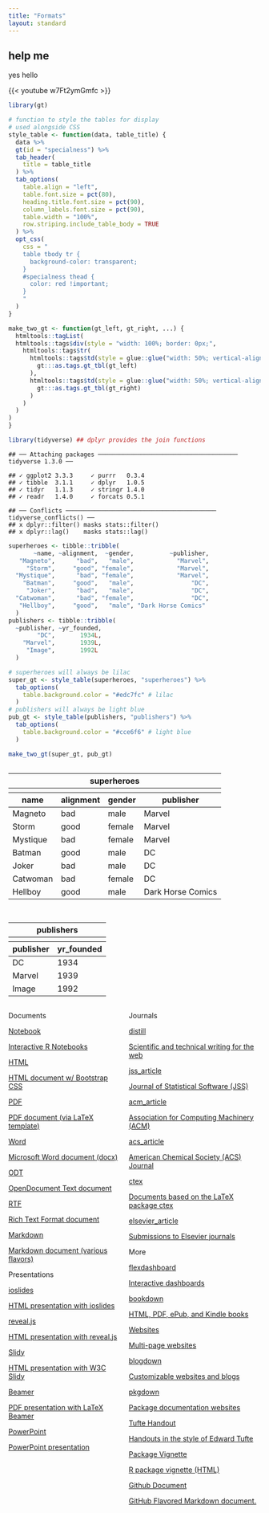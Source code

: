 ```yaml
---
title: "Formats"
layout: standard
---
```


## help me

yes hello

{{&lt; youtube w7Ft2ymGmfc &gt;}}

``` r
library(gt)

# function to style the tables for display
# used alongside CSS
style_table <- function(data, table_title) {
  data %>% 
  gt(id = "specialness") %>% 
  tab_header(
    title = table_title
  ) %>% 
  tab_options(
    table.align = "left",
    table.font.size = pct(80),
    heading.title.font.size = pct(90),
    column_labels.font.size = pct(90),
    table.width = "100%",
    row.striping.include_table_body = TRUE
  ) %>% 
  opt_css(
    css = "
    table tbody tr {
      background-color: transparent;
    }
    #specialness thead {
      color: red !important;
    }
    "
  )
}

make_two_gt <- function(gt_left, gt_right, ...) {
  htmltools::tagList(
  htmltools::tags$div(style = "width: 100%; border: 0px;",
    htmltools::tags$tr(
      htmltools::tags$td(style = glue::glue("width: 50%; vertical-align: top;"),
        gt:::as.tags.gt_tbl(gt_left)
      ),
      htmltools::tags$td(style = glue::glue("width: 50%; vertical-align: top;"),
        gt:::as.tags.gt_tbl(gt_right)
      )
    )
  )
)
}
```

``` r
library(tidyverse) ## dplyr provides the join functions
```

    ## ── Attaching packages ─────────────────────────────────────── tidyverse 1.3.0 ──

    ## ✓ ggplot2 3.3.3     ✓ purrr   0.3.4
    ## ✓ tibble  3.1.1     ✓ dplyr   1.0.5
    ## ✓ tidyr   1.1.3     ✓ stringr 1.4.0
    ## ✓ readr   1.4.0     ✓ forcats 0.5.1

    ## ── Conflicts ────────────────────────────────────────── tidyverse_conflicts() ──
    ## x dplyr::filter() masks stats::filter()
    ## x dplyr::lag()    masks stats::lag()

``` r
superheroes <- tibble::tribble(
       ~name, ~alignment,  ~gender,          ~publisher,
   "Magneto",      "bad",   "male",            "Marvel",
     "Storm",     "good", "female",            "Marvel",
  "Mystique",      "bad", "female",            "Marvel",
    "Batman",     "good",   "male",                "DC",
     "Joker",      "bad",   "male",                "DC",
  "Catwoman",      "bad", "female",                "DC",
   "Hellboy",     "good",   "male", "Dark Horse Comics"
  )
publishers <- tibble::tribble(
  ~publisher, ~yr_founded,
        "DC",       1934L,
    "Marvel",       1939L,
     "Image",       1992L
  )

# superheroes will always be lilac
super_gt <- style_table(superheroes, "superheroes") %>% 
  tab_options(
    table.background.color = "#edc7fc" # lilac
  )
# publishers will always be light blue
pub_gt <- style_table(publishers, "publishers") %>% 
  tab_options(
    table.background.color = "#cce6f6" # light blue
  )
```

``` r
make_two_gt(super_gt, pub_gt)
```

<div style="width: 100%; border: 0px;">
<tr>
<td style="width: 50%; vertical-align: top;">
<style>html {
  font-family: -apple-system, BlinkMacSystemFont, 'Segoe UI', Roboto, Oxygen, Ubuntu, Cantarell, 'Helvetica Neue', 'Fira Sans', 'Droid Sans', Arial, sans-serif;
}

#specialness .gt_table {
  display: table;
  border-collapse: collapse;
  margin-left: 0;
  margin-right: auto;
  color: #333333;
  font-size: 80%;
  font-weight: normal;
  font-style: normal;
  background-color: #edc7fc;
  width: 100%;
  border-top-style: solid;
  border-top-width: 2px;
  border-top-color: #A8A8A8;
  border-right-style: none;
  border-right-width: 2px;
  border-right-color: #D3D3D3;
  border-bottom-style: solid;
  border-bottom-width: 2px;
  border-bottom-color: #A8A8A8;
  border-left-style: none;
  border-left-width: 2px;
  border-left-color: #D3D3D3;
}

#specialness .gt_heading {
  background-color: #edc7fc;
  text-align: center;
  border-bottom-color: #edc7fc;
  border-left-style: none;
  border-left-width: 1px;
  border-left-color: #D3D3D3;
  border-right-style: none;
  border-right-width: 1px;
  border-right-color: #D3D3D3;
}

#specialness .gt_title {
  color: #333333;
  font-size: 90%;
  font-weight: initial;
  padding-top: 4px;
  padding-bottom: 4px;
  border-bottom-color: #edc7fc;
  border-bottom-width: 0;
}

#specialness .gt_subtitle {
  color: #333333;
  font-size: 85%;
  font-weight: initial;
  padding-top: 0;
  padding-bottom: 4px;
  border-top-color: #edc7fc;
  border-top-width: 0;
}

#specialness .gt_bottom_border {
  border-bottom-style: solid;
  border-bottom-width: 2px;
  border-bottom-color: #D3D3D3;
}

#specialness .gt_col_headings {
  border-top-style: solid;
  border-top-width: 2px;
  border-top-color: #D3D3D3;
  border-bottom-style: solid;
  border-bottom-width: 2px;
  border-bottom-color: #D3D3D3;
  border-left-style: none;
  border-left-width: 1px;
  border-left-color: #D3D3D3;
  border-right-style: none;
  border-right-width: 1px;
  border-right-color: #D3D3D3;
}

#specialness .gt_col_heading {
  color: #333333;
  background-color: #edc7fc;
  font-size: 90%;
  font-weight: normal;
  text-transform: inherit;
  border-left-style: none;
  border-left-width: 1px;
  border-left-color: #D3D3D3;
  border-right-style: none;
  border-right-width: 1px;
  border-right-color: #D3D3D3;
  vertical-align: bottom;
  padding-top: 5px;
  padding-bottom: 6px;
  padding-left: 5px;
  padding-right: 5px;
  overflow-x: hidden;
}

#specialness .gt_column_spanner_outer {
  color: #333333;
  background-color: #edc7fc;
  font-size: 90%;
  font-weight: normal;
  text-transform: inherit;
  padding-top: 0;
  padding-bottom: 0;
  padding-left: 4px;
  padding-right: 4px;
}

#specialness .gt_column_spanner_outer:first-child {
  padding-left: 0;
}

#specialness .gt_column_spanner_outer:last-child {
  padding-right: 0;
}

#specialness .gt_column_spanner {
  border-bottom-style: solid;
  border-bottom-width: 2px;
  border-bottom-color: #D3D3D3;
  vertical-align: bottom;
  padding-top: 5px;
  padding-bottom: 6px;
  overflow-x: hidden;
  display: inline-block;
  width: 100%;
}

#specialness .gt_group_heading {
  padding: 8px;
  color: #333333;
  background-color: #edc7fc;
  font-size: 100%;
  font-weight: initial;
  text-transform: inherit;
  border-top-style: solid;
  border-top-width: 2px;
  border-top-color: #D3D3D3;
  border-bottom-style: solid;
  border-bottom-width: 2px;
  border-bottom-color: #D3D3D3;
  border-left-style: none;
  border-left-width: 1px;
  border-left-color: #D3D3D3;
  border-right-style: none;
  border-right-width: 1px;
  border-right-color: #D3D3D3;
  vertical-align: middle;
}

#specialness .gt_empty_group_heading {
  padding: 0.5px;
  color: #333333;
  background-color: #edc7fc;
  font-size: 100%;
  font-weight: initial;
  border-top-style: solid;
  border-top-width: 2px;
  border-top-color: #D3D3D3;
  border-bottom-style: solid;
  border-bottom-width: 2px;
  border-bottom-color: #D3D3D3;
  vertical-align: middle;
}

#specialness .gt_from_md > :first-child {
  margin-top: 0;
}

#specialness .gt_from_md > :last-child {
  margin-bottom: 0;
}

#specialness .gt_row {
  padding-top: 8px;
  padding-bottom: 8px;
  padding-left: 5px;
  padding-right: 5px;
  margin: 10px;
  border-top-style: solid;
  border-top-width: 1px;
  border-top-color: #D3D3D3;
  border-left-style: none;
  border-left-width: 1px;
  border-left-color: #D3D3D3;
  border-right-style: none;
  border-right-width: 1px;
  border-right-color: #D3D3D3;
  vertical-align: middle;
  overflow-x: hidden;
}

#specialness .gt_stub {
  color: #333333;
  background-color: #edc7fc;
  font-size: 100%;
  font-weight: initial;
  text-transform: inherit;
  border-right-style: solid;
  border-right-width: 2px;
  border-right-color: #D3D3D3;
  padding-left: 12px;
}

#specialness .gt_summary_row {
  color: #333333;
  background-color: #edc7fc;
  text-transform: inherit;
  padding-top: 8px;
  padding-bottom: 8px;
  padding-left: 5px;
  padding-right: 5px;
}

#specialness .gt_first_summary_row {
  padding-top: 8px;
  padding-bottom: 8px;
  padding-left: 5px;
  padding-right: 5px;
  border-top-style: solid;
  border-top-width: 2px;
  border-top-color: #D3D3D3;
}

#specialness .gt_grand_summary_row {
  color: #333333;
  background-color: #edc7fc;
  text-transform: inherit;
  padding-top: 8px;
  padding-bottom: 8px;
  padding-left: 5px;
  padding-right: 5px;
}

#specialness .gt_first_grand_summary_row {
  padding-top: 8px;
  padding-bottom: 8px;
  padding-left: 5px;
  padding-right: 5px;
  border-top-style: double;
  border-top-width: 6px;
  border-top-color: #D3D3D3;
}

#specialness .gt_striped {
  background-color: rgba(128, 128, 128, 0.05);
}

#specialness .gt_table_body {
  border-top-style: solid;
  border-top-width: 2px;
  border-top-color: #D3D3D3;
  border-bottom-style: solid;
  border-bottom-width: 2px;
  border-bottom-color: #D3D3D3;
}

#specialness .gt_footnotes {
  color: #333333;
  background-color: #edc7fc;
  border-bottom-style: none;
  border-bottom-width: 2px;
  border-bottom-color: #D3D3D3;
  border-left-style: none;
  border-left-width: 2px;
  border-left-color: #D3D3D3;
  border-right-style: none;
  border-right-width: 2px;
  border-right-color: #D3D3D3;
}

#specialness .gt_footnote {
  margin: 0px;
  font-size: 90%;
  padding: 4px;
}

#specialness .gt_sourcenotes {
  color: #333333;
  background-color: #edc7fc;
  border-bottom-style: none;
  border-bottom-width: 2px;
  border-bottom-color: #D3D3D3;
  border-left-style: none;
  border-left-width: 2px;
  border-left-color: #D3D3D3;
  border-right-style: none;
  border-right-width: 2px;
  border-right-color: #D3D3D3;
}

#specialness .gt_sourcenote {
  font-size: 90%;
  padding: 4px;
}

#specialness .gt_left {
  text-align: left;
}

#specialness .gt_center {
  text-align: center;
}

#specialness .gt_right {
  text-align: right;
  font-variant-numeric: tabular-nums;
}

#specialness .gt_font_normal {
  font-weight: normal;
}

#specialness .gt_font_bold {
  font-weight: bold;
}

#specialness .gt_font_italic {
  font-style: italic;
}

#specialness .gt_super {
  font-size: 65%;
}

#specialness .gt_footnote_marks {
  font-style: italic;
  font-size: 65%;
}

table tbody tr {
  background-color: transparent;
}

#specialness thead {
  color: red !important;
}
</style>
<div id="specialness" style="overflow-x:auto;overflow-y:auto;width:auto;height:auto;"><table class="gt_table">
  <thead class="gt_header">
    <tr>
      <th colspan="4" class="gt_heading gt_title gt_font_normal" style>superheroes</th>
    </tr>
    <tr>
      <th colspan="4" class="gt_heading gt_subtitle gt_font_normal gt_bottom_border" style></th>
    </tr>
  </thead>
  <thead class="gt_col_headings">
    <tr>
      <th class="gt_col_heading gt_columns_bottom_border gt_left" rowspan="1" colspan="1">name</th>
      <th class="gt_col_heading gt_columns_bottom_border gt_left" rowspan="1" colspan="1">alignment</th>
      <th class="gt_col_heading gt_columns_bottom_border gt_left" rowspan="1" colspan="1">gender</th>
      <th class="gt_col_heading gt_columns_bottom_border gt_left" rowspan="1" colspan="1">publisher</th>
    </tr>
  </thead>
  <tbody class="gt_table_body">
    <tr>
      <td class="gt_row gt_left">Magneto</td>
      <td class="gt_row gt_left">bad</td>
      <td class="gt_row gt_left">male</td>
      <td class="gt_row gt_left">Marvel</td>
    </tr>
    <tr>
      <td class="gt_row gt_left gt_striped">Storm</td>
      <td class="gt_row gt_left gt_striped">good</td>
      <td class="gt_row gt_left gt_striped">female</td>
      <td class="gt_row gt_left gt_striped">Marvel</td>
    </tr>
    <tr>
      <td class="gt_row gt_left">Mystique</td>
      <td class="gt_row gt_left">bad</td>
      <td class="gt_row gt_left">female</td>
      <td class="gt_row gt_left">Marvel</td>
    </tr>
    <tr>
      <td class="gt_row gt_left gt_striped">Batman</td>
      <td class="gt_row gt_left gt_striped">good</td>
      <td class="gt_row gt_left gt_striped">male</td>
      <td class="gt_row gt_left gt_striped">DC</td>
    </tr>
    <tr>
      <td class="gt_row gt_left">Joker</td>
      <td class="gt_row gt_left">bad</td>
      <td class="gt_row gt_left">male</td>
      <td class="gt_row gt_left">DC</td>
    </tr>
    <tr>
      <td class="gt_row gt_left gt_striped">Catwoman</td>
      <td class="gt_row gt_left gt_striped">bad</td>
      <td class="gt_row gt_left gt_striped">female</td>
      <td class="gt_row gt_left gt_striped">DC</td>
    </tr>
    <tr>
      <td class="gt_row gt_left">Hellboy</td>
      <td class="gt_row gt_left">good</td>
      <td class="gt_row gt_left">male</td>
      <td class="gt_row gt_left">Dark Horse Comics</td>
    </tr>
  </tbody>
  
  
</table></div>
</td>
<td style="width: 50%; vertical-align: top;">
<style>html {
  font-family: -apple-system, BlinkMacSystemFont, 'Segoe UI', Roboto, Oxygen, Ubuntu, Cantarell, 'Helvetica Neue', 'Fira Sans', 'Droid Sans', Arial, sans-serif;
}

#specialness .gt_table {
  display: table;
  border-collapse: collapse;
  margin-left: 0;
  margin-right: auto;
  color: #333333;
  font-size: 80%;
  font-weight: normal;
  font-style: normal;
  background-color: #cce6f6;
  width: 100%;
  border-top-style: solid;
  border-top-width: 2px;
  border-top-color: #A8A8A8;
  border-right-style: none;
  border-right-width: 2px;
  border-right-color: #D3D3D3;
  border-bottom-style: solid;
  border-bottom-width: 2px;
  border-bottom-color: #A8A8A8;
  border-left-style: none;
  border-left-width: 2px;
  border-left-color: #D3D3D3;
}

#specialness .gt_heading {
  background-color: #cce6f6;
  text-align: center;
  border-bottom-color: #cce6f6;
  border-left-style: none;
  border-left-width: 1px;
  border-left-color: #D3D3D3;
  border-right-style: none;
  border-right-width: 1px;
  border-right-color: #D3D3D3;
}

#specialness .gt_title {
  color: #333333;
  font-size: 90%;
  font-weight: initial;
  padding-top: 4px;
  padding-bottom: 4px;
  border-bottom-color: #cce6f6;
  border-bottom-width: 0;
}

#specialness .gt_subtitle {
  color: #333333;
  font-size: 85%;
  font-weight: initial;
  padding-top: 0;
  padding-bottom: 4px;
  border-top-color: #cce6f6;
  border-top-width: 0;
}

#specialness .gt_bottom_border {
  border-bottom-style: solid;
  border-bottom-width: 2px;
  border-bottom-color: #D3D3D3;
}

#specialness .gt_col_headings {
  border-top-style: solid;
  border-top-width: 2px;
  border-top-color: #D3D3D3;
  border-bottom-style: solid;
  border-bottom-width: 2px;
  border-bottom-color: #D3D3D3;
  border-left-style: none;
  border-left-width: 1px;
  border-left-color: #D3D3D3;
  border-right-style: none;
  border-right-width: 1px;
  border-right-color: #D3D3D3;
}

#specialness .gt_col_heading {
  color: #333333;
  background-color: #cce6f6;
  font-size: 90%;
  font-weight: normal;
  text-transform: inherit;
  border-left-style: none;
  border-left-width: 1px;
  border-left-color: #D3D3D3;
  border-right-style: none;
  border-right-width: 1px;
  border-right-color: #D3D3D3;
  vertical-align: bottom;
  padding-top: 5px;
  padding-bottom: 6px;
  padding-left: 5px;
  padding-right: 5px;
  overflow-x: hidden;
}

#specialness .gt_column_spanner_outer {
  color: #333333;
  background-color: #cce6f6;
  font-size: 90%;
  font-weight: normal;
  text-transform: inherit;
  padding-top: 0;
  padding-bottom: 0;
  padding-left: 4px;
  padding-right: 4px;
}

#specialness .gt_column_spanner_outer:first-child {
  padding-left: 0;
}

#specialness .gt_column_spanner_outer:last-child {
  padding-right: 0;
}

#specialness .gt_column_spanner {
  border-bottom-style: solid;
  border-bottom-width: 2px;
  border-bottom-color: #D3D3D3;
  vertical-align: bottom;
  padding-top: 5px;
  padding-bottom: 6px;
  overflow-x: hidden;
  display: inline-block;
  width: 100%;
}

#specialness .gt_group_heading {
  padding: 8px;
  color: #333333;
  background-color: #cce6f6;
  font-size: 100%;
  font-weight: initial;
  text-transform: inherit;
  border-top-style: solid;
  border-top-width: 2px;
  border-top-color: #D3D3D3;
  border-bottom-style: solid;
  border-bottom-width: 2px;
  border-bottom-color: #D3D3D3;
  border-left-style: none;
  border-left-width: 1px;
  border-left-color: #D3D3D3;
  border-right-style: none;
  border-right-width: 1px;
  border-right-color: #D3D3D3;
  vertical-align: middle;
}

#specialness .gt_empty_group_heading {
  padding: 0.5px;
  color: #333333;
  background-color: #cce6f6;
  font-size: 100%;
  font-weight: initial;
  border-top-style: solid;
  border-top-width: 2px;
  border-top-color: #D3D3D3;
  border-bottom-style: solid;
  border-bottom-width: 2px;
  border-bottom-color: #D3D3D3;
  vertical-align: middle;
}

#specialness .gt_from_md > :first-child {
  margin-top: 0;
}

#specialness .gt_from_md > :last-child {
  margin-bottom: 0;
}

#specialness .gt_row {
  padding-top: 8px;
  padding-bottom: 8px;
  padding-left: 5px;
  padding-right: 5px;
  margin: 10px;
  border-top-style: solid;
  border-top-width: 1px;
  border-top-color: #D3D3D3;
  border-left-style: none;
  border-left-width: 1px;
  border-left-color: #D3D3D3;
  border-right-style: none;
  border-right-width: 1px;
  border-right-color: #D3D3D3;
  vertical-align: middle;
  overflow-x: hidden;
}

#specialness .gt_stub {
  color: #333333;
  background-color: #cce6f6;
  font-size: 100%;
  font-weight: initial;
  text-transform: inherit;
  border-right-style: solid;
  border-right-width: 2px;
  border-right-color: #D3D3D3;
  padding-left: 12px;
}

#specialness .gt_summary_row {
  color: #333333;
  background-color: #cce6f6;
  text-transform: inherit;
  padding-top: 8px;
  padding-bottom: 8px;
  padding-left: 5px;
  padding-right: 5px;
}

#specialness .gt_first_summary_row {
  padding-top: 8px;
  padding-bottom: 8px;
  padding-left: 5px;
  padding-right: 5px;
  border-top-style: solid;
  border-top-width: 2px;
  border-top-color: #D3D3D3;
}

#specialness .gt_grand_summary_row {
  color: #333333;
  background-color: #cce6f6;
  text-transform: inherit;
  padding-top: 8px;
  padding-bottom: 8px;
  padding-left: 5px;
  padding-right: 5px;
}

#specialness .gt_first_grand_summary_row {
  padding-top: 8px;
  padding-bottom: 8px;
  padding-left: 5px;
  padding-right: 5px;
  border-top-style: double;
  border-top-width: 6px;
  border-top-color: #D3D3D3;
}

#specialness .gt_striped {
  background-color: rgba(128, 128, 128, 0.05);
}

#specialness .gt_table_body {
  border-top-style: solid;
  border-top-width: 2px;
  border-top-color: #D3D3D3;
  border-bottom-style: solid;
  border-bottom-width: 2px;
  border-bottom-color: #D3D3D3;
}

#specialness .gt_footnotes {
  color: #333333;
  background-color: #cce6f6;
  border-bottom-style: none;
  border-bottom-width: 2px;
  border-bottom-color: #D3D3D3;
  border-left-style: none;
  border-left-width: 2px;
  border-left-color: #D3D3D3;
  border-right-style: none;
  border-right-width: 2px;
  border-right-color: #D3D3D3;
}

#specialness .gt_footnote {
  margin: 0px;
  font-size: 90%;
  padding: 4px;
}

#specialness .gt_sourcenotes {
  color: #333333;
  background-color: #cce6f6;
  border-bottom-style: none;
  border-bottom-width: 2px;
  border-bottom-color: #D3D3D3;
  border-left-style: none;
  border-left-width: 2px;
  border-left-color: #D3D3D3;
  border-right-style: none;
  border-right-width: 2px;
  border-right-color: #D3D3D3;
}

#specialness .gt_sourcenote {
  font-size: 90%;
  padding: 4px;
}

#specialness .gt_left {
  text-align: left;
}

#specialness .gt_center {
  text-align: center;
}

#specialness .gt_right {
  text-align: right;
  font-variant-numeric: tabular-nums;
}

#specialness .gt_font_normal {
  font-weight: normal;
}

#specialness .gt_font_bold {
  font-weight: bold;
}

#specialness .gt_font_italic {
  font-style: italic;
}

#specialness .gt_super {
  font-size: 65%;
}

#specialness .gt_footnote_marks {
  font-style: italic;
  font-size: 65%;
}

table tbody tr {
  background-color: transparent;
}

#specialness thead {
  color: red !important;
}
</style>
<div id="specialness" style="overflow-x:auto;overflow-y:auto;width:auto;height:auto;"><table class="gt_table">
  <thead class="gt_header">
    <tr>
      <th colspan="2" class="gt_heading gt_title gt_font_normal" style>publishers</th>
    </tr>
    <tr>
      <th colspan="2" class="gt_heading gt_subtitle gt_font_normal gt_bottom_border" style></th>
    </tr>
  </thead>
  <thead class="gt_col_headings">
    <tr>
      <th class="gt_col_heading gt_columns_bottom_border gt_left" rowspan="1" colspan="1">publisher</th>
      <th class="gt_col_heading gt_columns_bottom_border gt_center" rowspan="1" colspan="1">yr_founded</th>
    </tr>
  </thead>
  <tbody class="gt_table_body">
    <tr>
      <td class="gt_row gt_left">DC</td>
      <td class="gt_row gt_center">1934</td>
    </tr>
    <tr>
      <td class="gt_row gt_left gt_striped">Marvel</td>
      <td class="gt_row gt_center gt_striped">1939</td>
    </tr>
    <tr>
      <td class="gt_row gt_left">Image</td>
      <td class="gt_row gt_center">1992</td>
    </tr>
  </tbody>
  
  
</table></div>
</td>
</tr>
</div>
<div class="columns">

<div class="column2">

<div class="formatSection">

<div class="formatSectionTitle">

Documents

</div>

<div class="formatTable">

<a href="https://bookdown.org/yihui/rmarkdown/notebook.html" class="formatTableRow">

<div class="formatName">

Notebook

</div>

<div class="formatDescription">

Interactive R Notebooks

</div>

</a>
<a href="https://bookdown.org/yihui/rmarkdown/html-document.html" class="formatTableRow">

<div class="formatName">

HTML

</div>

<div class="formatDescription">

HTML document w/ Bootstrap CSS

</div>

</a>
<a href="https://bookdown.org/yihui/rmarkdown/pdf-document.html" class="formatTableRow">

<div class="formatName">

PDF

</div>

<div class="formatDescription">

PDF document (via LaTeX template)

</div>

</a>
<a href="https://bookdown.org/yihui/rmarkdown/word-document.html" class="formatTableRow">

<div class="formatName">

Word

</div>

<div class="formatDescription">

Microsoft Word document (docx)

</div>

</a>
<a href="https://bookdown.org/yihui/rmarkdown/opendocument-text-document.html" class="formatTableRow">

<div class="formatName">

ODT

</div>

<div class="formatDescription">

OpenDocument Text document

</div>

</a>
<a href="https://bookdown.org/yihui/rmarkdown/rich-text-format-document.html" class="formatTableRow">

<div class="formatName">

RTF

</div>

<div class="formatDescription">

Rich Text Format document

</div>

</a>
<a href="https://bookdown.org/yihui/rmarkdown/markdown-document.html" class="formatTableRow">

<div class="formatName">

Markdown

</div>

<div class="formatDescription">

Markdown document (various flavors)

</div>

</a>

</div>

</div>

<div class="formatSection">

<div class="formatSectionTitle">

Presentations

</div>

<div class="formatTable">

<a href="https://bookdown.org/yihui/rmarkdown/ioslides-presentation.html" class="formatTableRow">

<div class="formatName">

ioslides

</div>

<div class="formatDescription">

HTML presentation with ioslides

</div>

</a>
<a href="https://bookdown.org/yihui/rmarkdown/revealjs.html" class="formatTableRow">

<div class="formatName">

reveal.js

</div>

<div class="formatDescription">

HTML presentation with reveal.js

</div>

</a>
<a href="https://bookdown.org/yihui/rmarkdown/slidy-presentation.html" class="formatTableRow">

<div class="formatName">

Slidy

</div>

<div class="formatDescription">

HTML presentation with W3C Slidy

</div>

</a>
<a href="https://bookdown.org/yihui/rmarkdown/beamer-presentation.html" class="formatTableRow">

<div class="formatName">

Beamer

</div>

<div class="formatDescription">

PDF presentation with LaTeX Beamer

</div>

</a>
<a href="https://bookdown.org/yihui/rmarkdown/powerpoint-presentation.html" class="formatTableRow">

<div class="formatName">

PowerPoint

</div>

<div class="formatDescription">

PowerPoint presentation

</div>

</a>

</div>

</div>

</div>

<div class="column2">

<div class="formatSection">

<div class="formatSectionTitle">

Journals

</div>

<div class="formatTable">

<a href="https://rstudio.github.io/distill/" class="formatTableRow">

<div class="formatName">

distill

</div>

<div class="formatDescription">

Scientific and technical writing for the web

</div>

</a>
<a href="https://github.com/rstudio/rticles" class="formatTableRow">

<div class="formatName">

jss\_article

</div>

<div class="formatDescription">

Journal of Statistical Software (JSS)

</div>

</a>
<a href="https://github.com/rstudio/rticles" class="formatTableRow">

<div class="formatName">

acm\_article

</div>

<div class="formatDescription">

Association for Computing Machinery (ACM)

</div>

</a>
<a href="https://github.com/rstudio/rticles" class="formatTableRow">

<div class="formatName">

acs\_article

</div>

<div class="formatDescription">

American Chemical Society (ACS) Journal

</div>

</a>
<a href="https://github.com/rstudio/rticles" class="formatTableRow">

<div class="formatName">

ctex

</div>

<div class="formatDescription">

Documents based on the LaTeX package ctex

</div>

</a>
<a href="https://github.com/rstudio/rticles" class="formatTableRow">

<div class="formatName">

elsevier\_article

</div>

<div class="formatDescription">

Submissions to Elsevier journals

</div>

</a>

</div>

</div>

<div class="formatSection">

<div class="formatSectionTitle">

More

</div>

<div class="formatTable">

<a href="flexdashboard/index.html" class="formatTableRow">

<div class="formatName">

flexdashboard

</div>

<div class="formatDescription">

Interactive dashboards

</div>

</a>
<a href="https://bookdown.org" class="formatTableRow">

<div class="formatName">

bookdown

</div>

<div class="formatDescription">

HTML, PDF, ePub, and Kindle books

</div>

</a>
<a href="https://bookdown.org/yihui/rmarkdown/rmarkdown-site.html" class="formatTableRow">

<div class="formatName">

Websites

</div>

<div class="formatDescription">

Multi-page websites

</div>

</a>
<a href="https://bookdown.org/yihui/blogdown/" class="formatTableRow">

<div class="formatName">

blogdown

</div>

<div class="formatDescription">

Customizable websites and blogs

</div>

</a>
<a href="https://pkgdown.r-lib.org/" class="formatTableRow">

<div class="formatName">

pkgdown

</div>

<div class="formatDescription">

Package documentation websites

</div>

</a>
<a href="https://bookdown.org/yihui/rmarkdown/tufte-handouts.html" class="formatTableRow">

<div class="formatName">

Tufte Handout

</div>

<div class="formatDescription">

Handouts in the style of Edward Tufte

</div>

</a>
<a href="https://bookdown.org/yihui/rmarkdown/r-package-vignette.html" class="formatTableRow">

<div class="formatName">

Package Vignette

</div>

<div class="formatDescription">

R package vignette (HTML)

</div>

</a>
<a href="github_document_format.html" class="formatTableRow">

<div class="formatName">

Github Document

</div>

<div class="formatDescription">

GitHub Flavored Markdown document.

</div>

</a>

</div>

</div>

